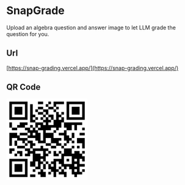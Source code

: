 # SnapGrade
Upload an algebra question and answer image to let LLM grade the question for you.
## Url
[https://snap-grading.vercel.app/](https://snap-grading.vercel.app/)
## QR Code
![alt text](QRCode.png)